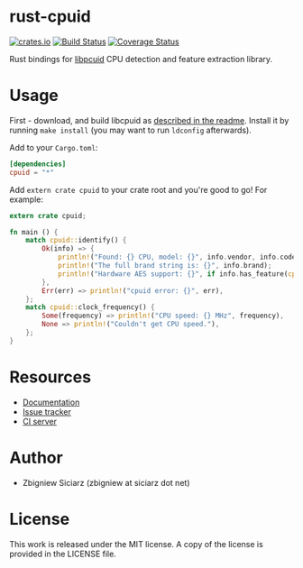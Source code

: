 rust-cpuid
==========

[![crates.io](https://img.shields.io/crates/v/cpuid.svg)](https://crates.io/crates/cpuid)
[![Build Status](https://travis-ci.org/zsiciarz/rust-cpuid.svg?branch=master)](https://travis-ci.org/zsiciarz/rust-cpuid)
[![Coverage Status](https://coveralls.io/repos/zsiciarz/rust-cpuid/badge.svg?branch=master)](https://coveralls.io/r/zsiciarz/rust-cpuid?branch=master)

Rust bindings for [libpcuid](https://github.com/anrieff/libcpuid)
CPU detection and feature extraction library.

Usage
=====

First - download, and build libcpuid as [described in the readme](https://github.com/anrieff/libcpuid). Install it by running `make install` (you may want to run `ldconfig` afterwards).

Add to your `Cargo.toml`:

```toml
[dependencies]
cpuid = "*"
```

Add `extern crate cpuid` to your crate root and you're good to go! For example:

```rust
extern crate cpuid;

fn main () {
    match cpuid::identify() {
        Ok(info) => {
            println!("Found: {} CPU, model: {}", info.vendor, info.codename);
            println!("The full brand string is: {}", info.brand);
            println!("Hardware AES support: {}", if info.has_feature(cpuid::CpuFeature::AES) { "yes" } else { "no" });
        },
        Err(err) => println!("cpuid error: {}", err),
    };
    match cpuid::clock_frequency() {
        Some(frequency) => println!("CPU speed: {} MHz", frequency),
        None => println!("Couldn't get CPU speed."),
    };
}
```

Resources
=========

 * [Documentation](https://docs.rs/cpuid/)
 * [Issue tracker](https://github.com/zsiciarz/rust-cpuid/issues)
 * [CI server](https://travis-ci.org/zsiciarz/rust-cpuid)

Author
======

 * Zbigniew Siciarz (zbigniew at siciarz dot net)

License
=======

This work is released under the MIT license. A copy of the license is provided
in the LICENSE file.
